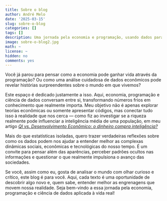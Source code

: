 ```yaml
---
title: Sobre o blog
author: André Melo
date: '2025-03-15'
slug: sobre-o-blog
categories: []
tags: []
description: Uma jornada pela economia e programação, usando dados para compreender melhor a sociedade e suas dinâmicas.
image: sobre-o-blog2.jpg
math: ~
license: ~
hidden: no
comments: yes
---
```


<style type="text/css">
a#rgamer-link {
    color: #016dea; /* Cor do texto no modo light */
    text-decoration: none;
}

a#rgamer-link:hover {
    color: #014ba0; /* Cor do texto quando o mouse passar por cima no modo light */
}

/* ---------------------------------------------------------- */  

/* Estilos para o link no modo dark */
[data-scheme="dark"] a#rgamer-link {
    color: #5bc0be; /* Cor do texto no modo dark */
}

[data-scheme="dark"] a#rgamer-link:hover {
    color: #7eecea; /* Cor do texto quando o mouse passar por cima no modo dark */
}
</style>

<!--more-->

Você já parou para pensar como a economia pode ganhar vida através da programação? Ou como uma análise cuidadosa de dados econômicos pode revelar histórias surpreendentes sobre o mundo em que vivemos?

Este espaço é dedicado justamente a isso. Aqui, economia, programação e ciência de dados conversam entre si, transformando números frios em conhecimento que realmente importa. Meu objetivo não é apenas explorar teorias econômicas ou somente apresentar códigos, mas conectar tudo isso à realidade que nos cerca — como fiz ao investigar se a riqueza realmente pode influenciar a inteligência média de uma população, em meu artigo [*QI vs. Desenvolvimento Econômico: o dinheiro compra inteligência?*](http://localhost:4321/blogr/p/qi-vs-desenvolvimento-o-dinheiro-compra-inteligencia/)

Mais do que estatísticas isoladas, quero trazer verdadeiras reflexões sobre como os dados podem nos ajudar a entender melhor as complexas dinâmicas sociais, econômicas e tecnológicas do nosso tempo. É um convite para pensar além das aparências, perceber padrões ocultos nas informações e questionar o que realmente impulsiona o avanço das sociedades.

Se você, assim como eu, gosta de analisar o mundo com olhar curioso e crítico, este blog é para você. Aqui, cada texto é uma oportunidade de descobrir algo novo e, quem sabe, entender melhor as engrenagens que movem nossa realidade. Seja bem-vindo a essa jornada pela economia, programação e ciência de dados aplicada à vida real!
